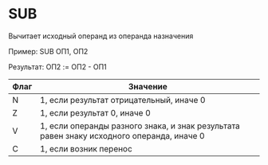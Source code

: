 # SUB

Вычитает исходный операнд из операнда назначения

Пример: SUB ОП1, ОП2

Результат: ОП2 := ОП2 - ОП1

| Флаг | Значение                                                                                  |
|------|-------------------------------------------------------------------------------------------|
| N    | 1, если результат отрицательный, иначе 0                                                  |
| Z    | 1, если результат 0, иначе 0                                                              |
| V    | 1, если операнды разного знака, и знак результата равен знаку исходного операнда, иначе 0 |
| C    | 1, если возник перенос                                                                    |